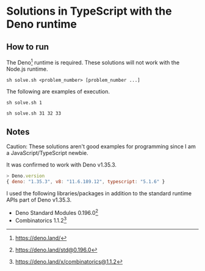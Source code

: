 # Solutions in TypeScript with the Deno runtime

## How to run

The Deno[^1] runtime is required. These solutions will not work with the Node.js runtime.

```console
sh solve.sh <problem_number> [problem_number ...]
```

The following are examples of execution.

```console
sh solve.sh 1
```

```console
sh solve.sh 31 32 33
```

## Notes

Caution: These solutions aren't good examples for programming since I am a JavaScript/TypeScript newbie.

It was confirmed to work with Deno v1.35.3.

```js
> Deno.version
{ deno: "1.35.3", v8: "11.6.189.12", typescript: "5.1.6" }
```

I used the following libraries/packages in addition to the standard runtime APIs part of Deno v1.35.3.

- Deno Standard Modules 0.196.0[^2]
- Combinatorics 1.1.2[^3]

[^1]: https://deno.land/

[^2]: https://deno.land/std@0.196.0

[^3]: https://deno.land/x/combinatorics@1.1.2
